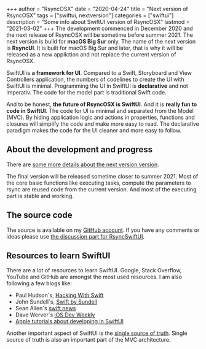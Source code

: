 +++
author = "RsyncOSX"
date = "2020-04-24"
title =  "Next version of RsyncOSX"
tags = ["swiftui, nextversion"]
categories = ["swiftui"]
description = "Some info about SwiftUI version of RsyncOSX"
lastmod = "2021-03-02"
+++
The development commenced in December 2020 and the next release of RsyncOSX will be sometime before summer 2021. The next version is build for **macOS Big Sur** only. The name of the next version is **RsyncUI**. It is built for macOS Big Sur and later, that is why it will be released as a new appliction and not replace the current version of RsyncOSX. 

SwiftUI is **a framework for UI**. Compared to a Swift, Storyboard and View Controllers application, the numbers of codelines to create the UI with SwiftUI is minimal. Programming the UI in SwiftUI is **declarative** and not imperativ. The code for the model part is traditional Swift code.

And to be honest, **the future of RsyncOSX is SwiftUI**. And it is **really fun to code in SwiftUI**. The code for UI is minimal and separated from the Model (MVC). By hiding application logic and actions in properties, functions and closures will simplify the code and make more easy to read. The declarative paradigm makes the code for the UI cleaner and more easy to follow.

## About the development and progress

There are  [some more details about the next version version](/post/swiftuiviews/).

The final version will be released sometime closer to summer 2021. Most of the core basic functions like executing tasks, compute the parameters to rsync are reused code from the current version. And most of the executing part is stable and working.

## The source code

The source is available on my [GitHub account](https://github.com/rsyncOSX/RsyncUI). If you have any comments or ideas please use [the discussion part for RsyncSwiftUI](https://github.com/rsyncOSX/RsyncUI/discussions).

## Resources to learn SwiftUI

There are a lot of resources to learn SwiftUI. Google, Stack Overflow, YouTube and GitHub are amongst the most used resources. I am also following a few blogs like:

- Paul Hudson´s, [Hacking With Swift](https://www.hackingwithswift.com/)
- John Sundell´s, [Swift by Sundell](https://swiftbysundell.com/)
- Sean Allen´s [swift news](https://github.com/SAllen0400/swift-news)
- Dave Werver´s [iOS Dev Weekly](https://iosdevweekly.com/)
- [Apple tutorials about developing in SwiftUI](https://developer.apple.com/tutorials/app-dev-training)

Another important aspect of SwiftUI is the [single source of truth](https://developer.apple.com/documentation/swiftui/managing-user-interface-state). Single source of truth is also an important part of the MVC architecture.
